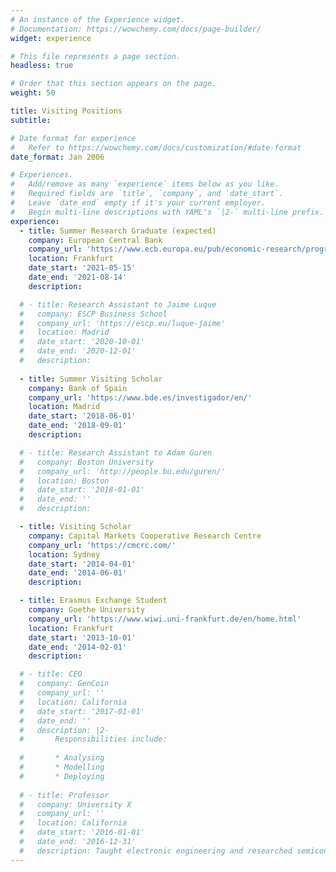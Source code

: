 ```yaml
---
# An instance of the Experience widget.
# Documentation: https://wowchemy.com/docs/page-builder/
widget: experience

# This file represents a page section.
headless: true

# Order that this section appears on the page.
weight: 50

title: Visiting Positions
subtitle:

# Date format for experience
#   Refer to https://wowchemy.com/docs/customization/#date-format
date_format: Jan 2006

# Experiences.
#   Add/remove as many `experience` items below as you like.
#   Required fields are `title`, `company`, and `date_start`.
#   Leave `date_end` empty if it's your current employer.
#   Begin multi-line descriptions with YAML's `|2-` multi-line prefix.
experience:
  - title: Summer Research Graduate (expected)
    company: European Central Bank 
    company_url: 'https://www.ecb.europa.eu/pub/economic-research/programmes/graduate/html/index.en.html'
    location: Frankfurt
    date_start: '2021-05-15'
    date_end: '2021-08-14'
    description:

  # - title: Research Assistant to Jaime Luque
  #   company: ESCP Business School 
  #   company_url: 'https://escp.eu/luque-jaime'
  #   location: Madrid
  #   date_start: '2020-10-01'
  #   date_end: '2020-12-01'
  #   description:
        
  - title: Summer Visiting Scholar
    company: Bank of Spain 
    company_url: 'https://www.bde.es/investigador/en/'
    location: Madrid
    date_start: '2018-06-01'
    date_end: '2018-09-01'
    description:

  # - title: Research Assistant to Adam Guren
  #   company: Boston University
  #   company_url: 'http://people.bu.edu/guren/'
  #   location: Boston
  #   date_start: '2018-01-01'
  #   date_end: ''
  #   description:

  - title: Visiting Scholar
    company: Capital Markets Cooperative Research Centre 
    company_url: 'https://cmcrc.com/'
    location: Sydney
    date_start: '2014-04-01'
    date_end: '2014-06-01'
    description:

  - title: Erasmus Exchange Student
    company: Goethe University
    company_url: 'https://www.wiwi.uni-frankfurt.de/en/home.html'
    location: Frankfurt
    date_start: '2013-10-01'
    date_end: '2014-02-01'
    description:

  # - title: CEO
  #   company: GenCoin
  #   company_url: ''
  #   location: California
  #   date_start: '2017-01-01'
  #   date_end: ''
  #   description: |2-
  #       Responsibilities include:
        
  #       * Analysing
  #       * Modelling
  #       * Deploying
        
  # - title: Professor
  #   company: University X
  #   company_url: ''
  #   location: California
  #   date_start: '2016-01-01'
  #   date_end: '2016-12-31'
  #   description: Taught electronic engineering and researched semiconductor physics.
---
```


